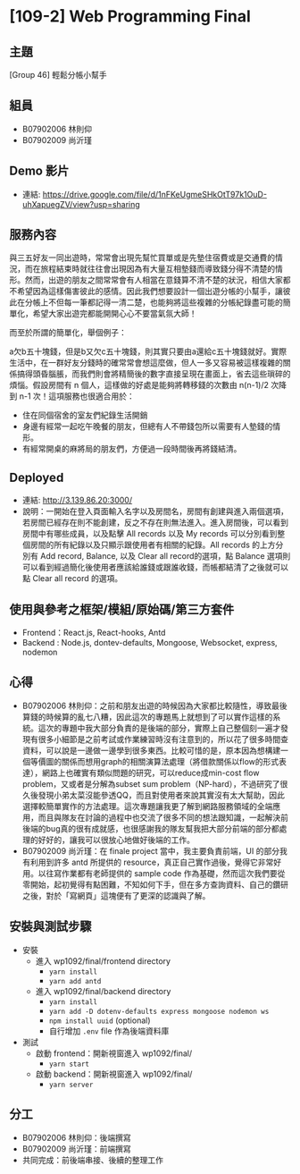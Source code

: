 # [109-2] Web Programming Final
## 主題
[Group 46] 輕鬆分帳小幫手

## 組員
- B07902006 林則仰
- B07902009 尚沂瑾

## Demo 影片
- 連結: https://drive.google.com/file/d/1nFKeUgmeSHkOtT97k1OuD-uhXapuegZV/view?usp=sharing

## 服務內容
與三五好友一同出遊時，常常會出現先幫忙買單或是先墊住宿費或是交通費的情況，而在旅程結束時就往往會出現因為有大量互相墊錢而導致錢分得不清楚的情形。然而，出遊的朋友之間常常會有人相當在意錢算不清不楚的狀況，相信大家都不希望因為這樣傷害彼此的感情。因此我們想要設計一個出遊分帳的小幫手，讓彼此在分帳上不但每一筆都記得一清二楚，也能夠將這些複雜的分帳紀錄盡可能的簡單化，希望大家出遊完都能開開心心不要當氣氛大師！

而至於所謂的簡單化，舉個例子：

a欠b五十塊錢，但是b又欠c五十塊錢，則其實只要由a還給c五十塊錢就好。實際生活中，在一群好友分錢時的確常常會想這麼做，但人一多又容易被這樣複雜的關係搞得頭昏腦脹，而我們則會將精簡後的數字直接呈現在畫面上，省去這些瑣碎的煩惱。假設房間有 n 個人，這樣做的好處是能夠將轉移錢的次數由 n(n-1)/2 次降到 n-1 次！這項服務也很適合用於：

- 住在同個宿舍的室友們紀錄生活開銷
- 身邊有經常一起吃午晚餐的朋友，但總有人不帶錢包所以需要有人墊錢的情形。
- 有經常開桌的麻將局的朋友們，方便過一段時間後再將錢結清。

## Deployed
- 連結: http://3.139.86.20:3000/
- 說明：一開始在登入頁面輸入名字以及房間名，房間有創建與進入兩個選項，若房間已經存在則不能創建，反之不存在則無法進入。進入房間後，可以看到房間中有哪些成員，以及點擊 All records 以及 My records 可以分別看到整個房間的所有紀錄以及只顯示跟使用者有相關的紀錄。All records 的上方分別有 Add record, Balance, 以及 Clear all record的選項，點 Balance 選項則可以看到經過簡化後使用者應該給誰錢或跟誰收錢，而帳都結清了之後就可以點 Clear all record 的選項。

## 使用與參考之框架/模組/原始碼/第三方套件
- Frontend：React.js, React-hooks, Antd
- Backend : Node.js, dontev-defaults,  Mongoose, Websocket, express, nodemon

## 心得
- B07902006 林則仰：之前和朋友出遊的時候因為大家都比較隨性，導致最後算錢的時候算的亂七八糟，因此這次的專題馬上就想到了可以實作這樣的系統。這次的專題中我大部分負責的是後端的部分，實際上自己整個刻一遍才發現有很多小細節是之前考試或作業練習時沒有注意到的，所以花了很多時間查資料，可以說是一邊做一邊學到很多東西。比較可惜的是，原本因為想構建一個等價圖的關係而想用graph的相關演算法處理（將借款關係以flow的形式表達），網路上也確實有類似問題的研究，可以reduce成min-cost flow problem，又或者是分解為subset sum problem（NP-hard），不過研究了很久後發現小弟太菜沒能參透QQ，而且對使用者來說其實沒有太大幫助，因此選擇較簡單實作的方法處理。這次專題讓我更了解到網路服務領域的全端應用，而且與隊友在討論的過程中也交流了很多不同的想法跟知識，一起解決前後端的bug真的很有成就感，也很感謝我的隊友幫我把大部分前端的部分都處理的好好的，讓我可以很放心地做好後端的工作。
- B07902009 尚沂瑾：在 finale project 當中，我主要負責前端，UI 的部分我有利用到許多 antd 所提供的 resource，真正自己實作過後，覺得它非常好用。以往寫作業都有老師提供的 sample code 作為基礎，然而這次我們要從零開始，起初覺得有點困難，不知如何下手，但在多方查詢資料、自己的鑽研之後，對於「寫網頁」這塊便有了更深的認識與了解。

## 安裝與測試步驟
- 安裝
    - 進入 wp1092/final/frontend directory
        - `yarn install`
        - `yarn add antd`
    - 進入 wp1092/final/backend directory
        - `yarn install`
        - `yarn add -D dotenv-defaults express mongoose nodemon ws`
        - `npm install uuid` (optional)
        - 自行增加 `.env` file 作為後端資料庫
- 測試
    - 啟動 frontend：開新視窗進入 wp1092/final/
        - `yarn start`
    - 啟動 backend：開新視窗進入 wp1092/final/
        - `yarn server`

## 分工
- B07902006 林則仰：後端撰寫
- B07902009 尚沂瑾：前端撰寫
- 共同完成：前後端串接、後續的整理工作